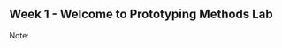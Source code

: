 ## Week 1 - Welcome to Prototyping Methods Lab
<!-- .slide: class=".uk-width-1-1 uk-height-large" -->  

Note:
